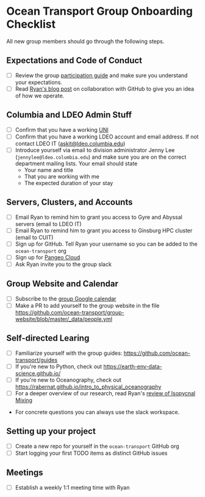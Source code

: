 # Ocean Transport Group Onboarding Checklist

All new group members should go through the following steps.

## Expectations and Code of Conduct

- [ ] Review the group [participation guide](https://ocean-transport.github.io/guide.html) and make
      sure you understand your expectations.
- [ ] Read [Ryan's blog post](https://github.com/ocean-transport/guides) on collaboration with GitHub
      to give you an idea of how we operate.

## Columbia and LDEO Admin Stuff

- [ ] Confirm that you have a working [UNI](https://cuit.columbia.edu/cuit/manage-my-uni)
- [ ] Confirm that you have a working LDEO account and email address.
      If not contact LDEO IT (askit@ldeo.columbia.edu)
- [ ] Introduce yourself via email to division administrator Jenny Lee (`jennylee@ldeo.columbia.edu`)
      and make sure you are on the correct department mailing lists. Your email should state
    - Your name and title
    - That you are working with me
    - The expected duration of your stay
  
## Servers, Clusters, and Accounts

- [ ] Email Ryan to remind him to grant you access to Gyre and Abyssal servers (email to LDEO IT)
- [ ] Email Ryan to remind him to grant you access to Ginsburg HPC cluster (email to CUIT)
- [ ] Sign up for GitHub. Tell Ryan your username so you can be added to the `ocean-transport` org
- [ ] Sign up for [Pangeo Cloud](https://pangeo.io/cloud.html#sign-up)
- [ ] Ask Ryan invite you to the group slack

## Group Website and Calendar

- [ ] Subscribe to the [group Google calendar](https://calendar.google.com/calendar/embed?src=ldeo.columbia.edu_ku1kpbqdq943abs354su0eimro%40group.calendar.google.com&ctz=America%2FNew_York) 
- [ ] Make a PR to add yourself to the group website in the file
      https://github.com/ocean-transport/group-website/blob/master/_data/people.yml

## Self-directed Learing

- [ ] Familiarize yourself with the group guides: https://github.com/ocean-transport/guides
- [ ] If you're new to Python, check out https://earth-env-data-science.github.io/
- [ ] If you're new to Oceanography, check out https://rabernat.github.io/intro_to_physical_oceanography
- [ ] For a deeper overview of our research, read Ryan's [review of Isopycnal Mixing](https://www.sciencedirect.com/science/article/pii/B9780128215128000165)
- For concrete questions you can always use the slack workspace.
## Setting up your project

- [ ] Create a new repo for yourself in the `ocean-transport` GitHub org
- [ ] Start logging your first TODO items as distinct GitHub issues

## Meetings

- [ ] Establish a weekly 1:1 meeting time with Ryan



